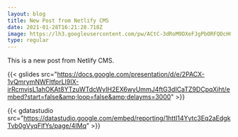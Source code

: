 ```yaml
---
layout: blog
title: New Post from Netlify CMS
date: 2021-01-28T16:21:28.718Z
image: https://lh3.googleusercontent.com/pw/ACtC-3dRoM9DXeFJgPbORFQDcHOM_jVUcy9P7HeGFjLso7Psj5LReyaVcLNuHFIzyqBdcR7yv59cXFnQxSPSBHy2mTHCd91vhYLI_NbotocXYa3MnuWQKEkjU6zeCUx3xmpQWRe5hR5vdAQA8UBQ53evrPWYKw=w1221-h754-no
type: regular
---
```

This is a new post from Netlify CMS. 

{{< gslides src="https://docs.google.com/presentation/d/e/2PACX-1vQmrymNWFltfprLl9IX-irRcmvjsL1ahOKAt8YTzuWTdcWyIH2EX6wyUmmJ4ftG3dICaTZ9DCpqXiht/embed?start=false&amp;loop=false&amp;delayms=3000" >}}

{{< gdatastudio src="https://datastudio.google.com/embed/reporting/1httI14Yytc3Eq2aEdgkTvb0gVyqFlfYs/page/4IMq" >}}